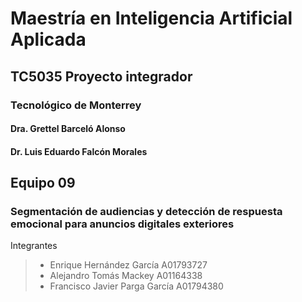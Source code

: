 # Maestría en Inteligencia Artificial Aplicada
## TC5035 Proyecto integrador
### Tecnológico de Monterrey
#### Dra. Grettel Barceló Alonso
#### Dr. Luis Eduardo Falcón Morales


## Equipo 09

### Segmentación de audiencias y detección de respuesta emocional para anuncios digitales exteriores

Integrantes

> - Enrique Hernández García A01793727
> - Alejandro Tomás Mackey A01164338
> - Francisco Javier Parga García A01794380

